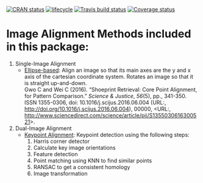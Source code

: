 [![CRAN
status](https://www.r-pkg.org/badges/version/ImageAlignR)](https://cran.r-project.org/package=ImageAlignR)
[![lifecycle](https://img.shields.io/badge/lifecycle-maturing-blue.svg)](https://www.tidyverse.org/lifecycle/#maturing)
[![Travis build
status](https://travis-ci.org/srvanderplas/ImageAlignR.svg?branch=master)](https://travis-ci.org/srvanderplas/ImageAlignR)
[![Coverage
status](https://codecov.io/gh/srvanderplas/ImageAlignR/branch/master/graph/badge.svg)](https://codecov.io/github/srvanderplas/ImageAlignR?branch=master)

Image Alignment Methods included in this package:
=================================================

1.  Single-Image Alignment
    -   [Ellipse-based](https://srvanderplas.github.io/ImageAlignR/articles/ellipse-alignment.html):
        Align an image so that its main axes are the y and x axis of the
        cartesian coordinate system. Rotates an image so that it is
        straight up-and-down.  
        Gwo C and Wei C (2016). “Shoeprint Retrieval: Core Point
        Alignment, for Pattern Comparison.” *Science & Justice*,
        *56*(5), pp., 341-350. ISSN 1355-0306, doi:
        10.1016/j.scijus.2016.06.004 (URL:,
        <http://doi.org/10.1016/j.scijus.2016.06.004>), 00000, &lt;URL:,
        <http://www.sciencedirect.com/science/article/pii/S1355030616300521>&gt;.
2.  Dual-Image Alignment
    -   [Keypoint
        Alignment](https://srvanderplas.github.io/ImageAlignR/articles/keypoint-alignment.html):
        Keypoint detection using the following steps:
        1.  Harris corner detector
        2.  Calculate key image orientations
        3.  Feature detection
        4.  Point matching using KNN to find similar points
        5.  RANSAC to get a consistent homology
        6.  Image transformation
